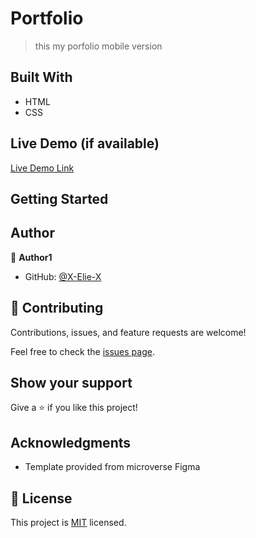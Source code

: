 # Portfolio

> this my porfolio mobile version

## Built With

- HTML
- CSS

## Live Demo (if available)

[Live Demo Link](https://livedemo.com)

## Getting Started

## Author

👤 **Author1**

- GitHub: [@X-Elie-X](https://github.com/X-Elie-X)

## 🤝 Contributing

Contributions, issues, and feature requests are welcome!

Feel free to check the [issues page](../../issues/).

## Show your support

Give a ⭐️ if you like this project!

## Acknowledgments

- Template provided from microverse Figma

## 📝 License

This project is [MIT](./MIT.md) licensed.
